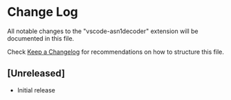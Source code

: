 # Change Log

All notable changes to the "vscode-asn1decoder" extension will be documented in this file.

Check [Keep a Changelog](http://keepachangelog.com/) for recommendations on how to structure this file.

## [Unreleased]

- Initial release